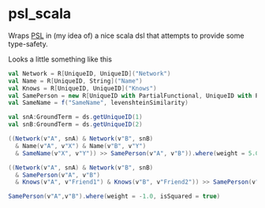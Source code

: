 # psl_scala
Wraps [PSL](https://github.com/linqs/psl) in (my idea of) a nice scala dsl that attempts to provide some type-safety.

Looks a little something like this

```scala
val Network = R[UniqueID, UniqueID]("Network")
val Name = R[UniqueID, String]("Name")
val Knows = R[UniqueID, UniqueID]("Knows")
val SamePerson = new R[UniqueID with PartialFunctional, UniqueID with PartialFunctional]("SamePerson") with Symmetry
val SameName = f("SameName", levenshteinSimilarity)

val snA:GroundTerm = ds.getUniqueID(1)
val snB:GroundTerm = ds.getUniqueID(2)

((Network(v"A", snA) & Network(v"B", snB)
  & Name(v"A", v"X") & Name(v"B", v"Y")
  & SameName(v"X", v"Y")) >> SamePerson(v"A", v"B")).where(weight = 5.0, isSquared = true)

((Network(v"A", snA) & Network(v"B", snB)
  & SamePerson(v"A", v"B")
  & Knows(v"A", v"Friend1") & Knows(v"B", v"Friend2")) >> SamePerson(v"Friend1", v"Friend2")).where(weight = 3.2, isSquared = true)

SamePerson(v"A",v"B").where(weight = -1.0, isSquared = true)
```
